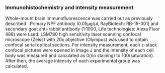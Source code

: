 ### Immunohistochemistry and intensity measurement

Whole-mount brain immunofluorescence was carried out as previously described . Primary NPF antibody (0.05μg/μl, RayBiotech: RB-19-001) and secondary goat anti-rabbit antibody (1:1000, Life technologies: Alexa Fluor 488) were used. LSM780 high sensitivity laser scanning confocal microscope (Zeiss) with 20x objective (Olympus) was used to obtain confocal serial optical sections. For intensity measurement, each z-stack confocal pictures were opened in Image J and the intensity of each cell body was measured and calculated as 0(no staining) to 100(saturation). After then, the average intensity of each experimental group was calculated.
